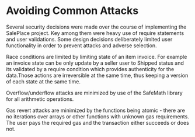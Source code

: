 # Avoiding Common Attacks
Several security decisions were made over the course of implementing the SalePlace project. Key among them were heavy use of require statements and user validations. Some design decisions deliberately limited user functionality in order to prevent attacks and adverse selection.

Race conditions are limited by limiting state of an item invoice. For example an invoice state can be only update by a seller user to Shipped status and its validated by a require condition which provides authenticity for the data.Those actions are irreversible at the same time, thus keeping a version of each state at the same time.

Overflow/underflow attacks are minimized by use of the SafeMath library for all arithmetic operations.

Gas revert attacks are minimized by the functions being atomic - there are no iterations over arrays or other functions with unknown gas requirements. The user pays the required gas and the transaction either succeeds or does not.
